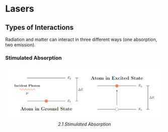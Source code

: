 # Lasers

## Types of Interactions

Radiation and matter can interact in three different ways (one absorption, two emission). 

### Stimulated Absorption

<p align="center">
    <img src="./img/03_induced_absorption.png"><br/>
    <i>2.1 Stimulated Absorption</i>
</p>